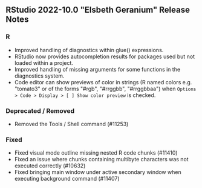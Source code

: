 
## RStudio 2022-10.0 "Elsbeth Geranium" Release Notes

### R

* Improved handling of diagnostics within glue() expressions. 
* RStudio now provides autocompletion results for packages used but not loaded within a project.
* Improved handling of missing arguments for some functions in the diagnostics system.
* Code editor can show previews of color in strings (R named colors e.g. "tomato3" or of the forms "#rgb", "#rrggbb", "#rrggbbaa")
  when `Options > Code > Display > [ ] Show color preview` is checked. 

### Deprecated / Removed

- Removed the Tools / Shell command (#11253)

### Fixed

- Fixed visual mode outline missing nested R code chunks (#11410)
- Fixed an issue where chunks containing multibyte characters was not executed correctly (#10632)
- Fixed bringing main window under active secondary window when executing background command (#11407)
